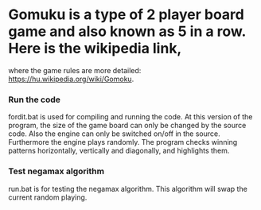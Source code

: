 # Gomuku is a type of 2 player board game and also known as 5 in a row. Here is the wikipedia link,
where the game rules are more detailed: https://hu.wikipedia.org/wiki/Gomoku.

### Run the code ###
fordit.bat is used for compiling and running the code. At this version of the program, the size of
  the game board can only be changed by the source code. Also the engine can only be switched on/off
  in the source. Furthermore the engine plays randomly.
  The program checks winning patterns horizontally, vertically and diagonally, and highlights them.

### Test negamax algorithm ###
run.bat is for testing the negamax algorithm. This algorithm will swap the current random playing.
